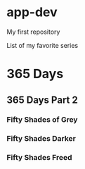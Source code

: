 # app-dev
My first repository
<html>
  <head>
    List of my favorite series
  </head>
  <body>
    <h1>365 Days</h1>
    <h2>365 Days Part 2</h2>
    <h3>Fifty Shades of Grey</h3> 
    <h3>Fifty Shades Darker</h3>
    <h3>Fifty Shades Freed</h3>
  </body>
</html>
